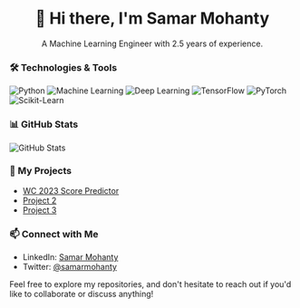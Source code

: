 <div align="center">
  <h1>👋 Hi there, I'm Samar Mohanty</h1>
  <p>A Machine Learning Engineer with 2.5 years of experience.</p>
</div>

### 🛠️ Technologies & Tools
![Python](https://img.shields.io/badge/Python-3776AB?style=flat-square&logo=python&logoColor=white)
![Machine Learning](https://img.shields.io/badge/Machine%20Learning-009688?style=flat-square&logo=machine-learning&logoColor=white)
![Deep Learning](https://img.shields.io/badge/Deep%20Learning-FF6F61?style=flat-square&logo=deep-learning&logoColor=white)
![TensorFlow](https://img.shields.io/badge/TensorFlow-FF6F61?style=flat-square&logo=tensorflow&logoColor=white)
![PyTorch](https://img.shields.io/badge/PyTorch-EE4C2C?style=flat-square&logo=pytorch&logoColor=white)
![Scikit-Learn](https://img.shields.io/badge/Scikit--Learn-F7931E?style=flat-square&logo=scikit-learn&logoColor=white)

### 📊 GitHub Stats
![GitHub Stats](https://github-readme-stats.vercel.app/api?username=samarmohanty&show_icons=true&theme=radical)

### 🚀 My Projects
- [ WC 2023 Score Predictor ](https://github.com/samar45/ODI-WC-score-predictor)
- [Project 2](link-to-project-2)
- [Project 3](link-to-project-3)

### 📫 Connect with Me
- LinkedIn: [Samar Mohanty](https://www.linkedin.com/in/mohanty-samar)
- Twitter: [@samarmohanty](your-twitter-profile-link)

Feel free to explore my repositories, and don't hesitate to reach out if you'd like to collaborate or discuss anything!

<!-- Add more sections or customize it further as per your preferences -->
